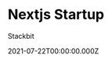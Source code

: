 ---
title: Nextjs Startup
github: https://github.com/stackbit-themes/startup-nextjs
demo: https://themes.stackbit.com/demos/startup/themeBarHidden=true
author: Stackbit
ssg:
  - Next
cms:
  - No CMS
css:
  - SCSS
date: 2021-07-22T00:00:00.000Z
description: A product, screenshot based theme for startups and SAAS.
stale: false
---